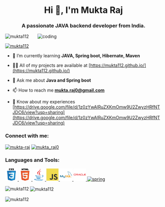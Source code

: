 <h1 align="center">Hi 👋, I'm Mukta Raj</h1>
<h3 align="center">A passionate JAVA backend developer from India.</h3>

<img align="right" alt="coding" width="400" src="https://files.codingninjas.in/article_images/java-developers-application-settings-1-1660983825.jpg">

<p align="left"> <img src="https://komarev.com/ghpvc/?username=mukta112&label=Profile%20views&color=0e75b6&style=flat" alt="mukta112" /> </p>

<p align="left"> <a href="https://github.com/ryo-ma/github-profile-trophy"><img src="https://github-profile-trophy.vercel.app/?username=mukta112" alt="mukta112" /></a> </p>

- 🌱 I’m currently learning **JAVA, Spring boot, Hibernate, Maven**

- 👨‍💻 All of my projects are available at [https://mukta112.github.io/](https://mukta112.github.io/)

- 💬 Ask me about **Java and Spring boot**

- 📫 How to reach me **mukta.raj0@gmail.com**

- 📄 Know about my experiences [https://drive.google.com/file/d/1z0zYwAlRuZXKmOmw9U2ZwyzHRfNTJDC6/view?usp=sharing](https://drive.google.com/file/d/1z0zYwAlRuZXKmOmw9U2ZwyzHRfNTJDC6/view?usp=sharing)

<h3 align="left">Connect with me:</h3>
<p align="left">
<a href="https://linkedin.com/in/mukta-raj" target="blank"><img align="center" src="https://raw.githubusercontent.com/rahuldkjain/github-profile-readme-generator/master/src/images/icons/Social/linked-in-alt.svg" alt="mukta-raj" height="30" width="40" /></a>
<a href="https://www.hackerrank.com/mukta_raj0" target="blank"><img align="center" src="https://raw.githubusercontent.com/rahuldkjain/github-profile-readme-generator/master/src/images/icons/Social/hackerrank.svg" alt="mukta_raj0" height="30" width="40" /></a>
</p>

<h3 align="left">Languages and Tools:</h3>
<p align="left"> <a href="https://www.w3schools.com/css/" target="_blank" rel="noreferrer"> <img src="https://raw.githubusercontent.com/devicons/devicon/master/icons/css3/css3-original-wordmark.svg" alt="css3" width="40" height="40"/> </a> <a href="https://www.w3.org/html/" target="_blank" rel="noreferrer"> <img src="https://raw.githubusercontent.com/devicons/devicon/master/icons/html5/html5-original-wordmark.svg" alt="html5" width="40" height="40"/> </a> <a href="https://www.java.com" target="_blank" rel="noreferrer"> <img src="https://raw.githubusercontent.com/devicons/devicon/master/icons/java/java-original.svg" alt="java" width="40" height="40"/> </a> <a href="https://developer.mozilla.org/en-US/docs/Web/JavaScript" target="_blank" rel="noreferrer"> <img src="https://raw.githubusercontent.com/devicons/devicon/master/icons/javascript/javascript-original.svg" alt="javascript" width="40" height="40"/> </a> <a href="https://www.mysql.com/" target="_blank" rel="noreferrer"> <img src="https://raw.githubusercontent.com/devicons/devicon/master/icons/mysql/mysql-original-wordmark.svg" alt="mysql" width="40" height="40"/> </a> <a href="https://www.oracle.com/" target="_blank" rel="noreferrer"> <img src="https://raw.githubusercontent.com/devicons/devicon/master/icons/oracle/oracle-original.svg" alt="oracle" width="40" height="40"/> </a> <a href="https://spring.io/" target="_blank" rel="noreferrer"> <img src="https://www.vectorlogo.zone/logos/springio/springio-icon.svg" alt="spring" width="40" height="40"/> </a> </p>

<p><img align="left" src="https://github-readme-stats.vercel.app/api/top-langs?username=mukta112&show_icons=true&locale=en&layout=compact" alt="mukta112" /></p>

<p>&nbsp;<img align="center" src="https://github-readme-stats.vercel.app/api?username=mukta112&show_icons=true&locale=en" alt="mukta112" /></p>

<p><img align="center" src="https://github-readme-streak-stats.herokuapp.com/?user=mukta112&" alt="mukta112" /></p>
